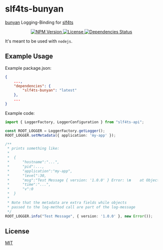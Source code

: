 # slf4ts-bunyan

[bunyan](https://github.com/trentm/node-bunyan#readme) Logging-Binding for [slf4ts](https://www.npmjs.org/package/slf4ts-api)

<p align="center">
    <a href="https://www.npmjs.org/package/slf4ts-bunyan">
        <img src="https://img.shields.io/npm/v/slf4ts-bunyan.svg" alt="NPM Version">
    </a>
    <a href="https://www.npmjs.org/package/slf4ts-bunyan">
        <img src="https://img.shields.io/npm/l/slf4ts-bunyan.svg" alt="License">
    </a>
    <a href="https://david-dm.org/rstiller/slf4ts-bunyan">
        <img src="https://img.shields.io/david/rstiller/slf4ts-bunyan.svg" alt="Dependencies Status">
    </a>
</p>

It's meant to be used with `nodejs`.

## Example Usage

Example package.json:

```json
{
    ...,
    "dependencies": {
        "slf4ts-bunyan": "latest"
    },
    ...
}
```

Example code:

```typescript
import { LoggerFactory, LoggerConfiguration } from "slf4ts-api";

const ROOT_LOGGER = LoggerFactory.getLogger();
ROOT_LOGGER.setMetadata({ application: 'my-app' });

/**
 * prints something like:
 * 
 *  {
 *      "hostname":"...",
 *      "pid":...,
 *      "application":"my-app",
 *      "level":30,
 *      "msg":"Test Message { version: '1.0.0' } Error: \n    at Object.<anonymous> ...",
 *      "time":"...",
 *      "v":0
 *  }
 * 
 * Note that the metadata are extra fields while objects
 * passed to the log-method call are part of the log-message
 */
ROOT_LOGGER.info("Test Message", { version: '1.0.0' }, new Error());
```

## License

[MIT](https://www.opensource.org/licenses/mit-license.php)
